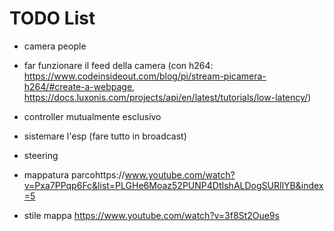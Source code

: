 # TODO List
- camera people
- far funzionare il feed della camera (con h264: https://www.codeinsideout.com/blog/pi/stream-picamera-h264/#create-a-webpage, https://docs.luxonis.com/projects/api/en/latest/tutorials/low-latency/)
- controller mutualmente esclusivo
- sistemare l'esp (fare tutto in broadcast)
- steering

- mappatura parcohttps://www.youtube.com/watch?v=Pxa7PPqp6Fc&list=PLGHe6Moaz52PUNP4DtIshALDogSURIlYB&index=5

- stile mappa https://www.youtube.com/watch?v=3f8St2Oue9s

